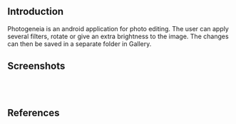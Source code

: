 Introduction
-

Photogeneia is an android application for photo editing. The user can apply several filters, rotate or give an extra brightness to the image. The changes can then be saved in a separate folder in Gallery.  

Screenshots
-
<center>
<img src="http://i.imgur.com/tXxxH1Y.png" title="Hosted by imgur.com" alt="" />&nbsp; &nbsp; &nbsp; &nbsp; &nbsp; <img src="http://i.imgur.com/3ohmGaY.png" title="Hosted by imgur.com" alt="" />
</center>

<center>
<img src="http://i.imgur.com/qGtuT7H.png" title="Hosted by imgur.com" alt="" />&nbsp; &nbsp; &nbsp; &nbsp; &nbsp;<img src="http://i.imgur.com/89iSGX1.png" title="Hosted by imgur.com" alt="" />
</center>


References 
-
